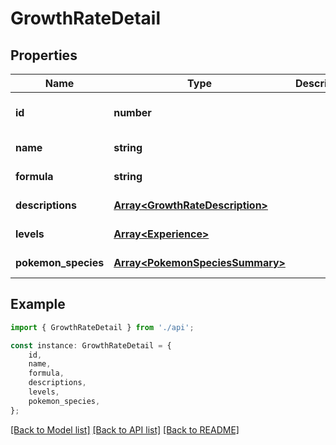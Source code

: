 # GrowthRateDetail


## Properties

Name | Type | Description | Notes
------------ | ------------- | ------------- | -------------
**id** | **number** |  | [readonly] [default to undefined]
**name** | **string** |  | [default to undefined]
**formula** | **string** |  | [default to undefined]
**descriptions** | [**Array&lt;GrowthRateDescription&gt;**](GrowthRateDescription.md) |  | [default to undefined]
**levels** | [**Array&lt;Experience&gt;**](Experience.md) |  | [default to undefined]
**pokemon_species** | [**Array&lt;PokemonSpeciesSummary&gt;**](PokemonSpeciesSummary.md) |  | [default to undefined]

## Example

```typescript
import { GrowthRateDetail } from './api';

const instance: GrowthRateDetail = {
    id,
    name,
    formula,
    descriptions,
    levels,
    pokemon_species,
};
```

[[Back to Model list]](../README.md#documentation-for-models) [[Back to API list]](../README.md#documentation-for-api-endpoints) [[Back to README]](../README.md)
